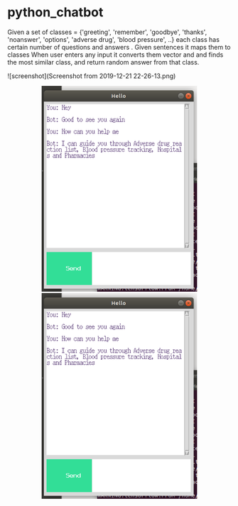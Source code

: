 # python_chatbot
Given a set of classes = {'greeting', 'remember', 'goodbye', 'thanks', 'noanswer', 'options', 'adverse drug', 'blood pressure', ..}
each class has certain number of questions and answers .
Given sentences it maps them to classes
When user enters any input it converts them vector and and finds the most similar class, and return random answer from that class.

![screenshot](Screenshot from 2019-12-21 22-26-13.png)
<p align="center">
  <img src="Screenshot from 2019-12-21 22-26-13.png" width="350" title="hover text">
  <img src="Screenshot from 2019-12-21 22-26-13.png" width="350" alt="accessibility text">
</p>
